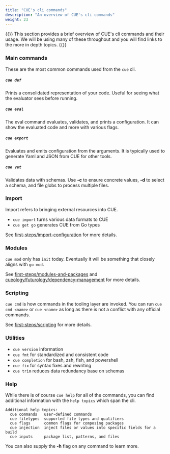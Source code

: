 ```yaml
---
title: "CUE's cli commands"
description: "An overview of CUE's cli commands"
weight: 23
---
```


{{<lead>}}
This section provides a brief overview of CUE's cli
commands and their usage.
We will be using many of these throughout and
you will find links to the more in depth topics.
{{</lead>}}



### Main commands

These are the most common commands used from the `cue` cli.

##### `cue def`

Prints a consolidated representation of your code.
Useful for seeing what the evaluator sees before running.

##### `cue eval` 

The eval command evaluates, validates, and prints a configuration.
It can show the evaluated code and more with various flags.

##### `cue export`

Evaluates and emits configuration from the arguments.
It is typically used to generate Yaml and JSON from CUE
for other tools.

##### `cue vet`

Validates data with schemas.
Use __-c__ to ensure concrete values, __-d__ to select a schema,
and file globs to process multiple files.


### Import

Import refers to bringing external resources into CUE.

- `cue import` turns various data formats to CUE
- `cue get go` generates CUE from Go types

See
[first-steps/import-configuration](/first-steps/import-configuration/)
for more details.


### Modules

`cue mod` only has `init` today.
Eventually it will be something
that closely aligns with `go mod`.

See 
[first-steps/modules-and-packages](/first-steps/modules-and-packages/)
and
[cueology/futurology/dependency-management](/cueology/futurology/dependency-management)
for more details.


### Scripting

`cue cmd` is how commands in the tooling layer are invoked.
You can run `cue cmd <name>` or `cue <name>` as long as
there is not a conflict with any official commands.

See [first-steps/scripting](/first-steps/scripting/)
for more details.


### Utilities

- `cue version` information
- `cue fmt` for standardized and consistent code
- `cue completion` for bash, zsh, fish, and powershell
- `cue fix` for syntax fixes and rewriting
- `cue trim` reduces data redundancy base on schemas


### Help

While there is of course `cue help` for all of the commands,
you can find additional information with the `help topics`
which span the cli.

```
Additional help topics:
  cue commands   user-defined commands
  cue filetypes  supported file types and qualifiers
  cue flags      common flags for composing packages
  cue injection  inject files or values into specific fields for a build
  cue inputs     package list, patterns, and files
```

You can also supply the __-h__ flag on any command to learn more.

